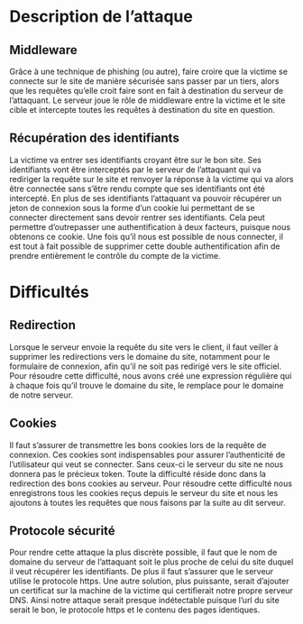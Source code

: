 #  Description de l’attaque 

##	Middleware
Grâce à une technique de phishing (ou autre), faire croire que la victime se connecte sur le site de manière sécurisée sans passer par un tiers, alors que les requêtes qu’elle croit faire sont en fait à destination du serveur de l’attaquant. Le serveur joue le rôle de middleware entre la victime et le site cible et intercepte toutes les requêtes à destination du site en question.

##	Récupération des identifiants
La victime va entrer ses identifiants croyant être sur le bon site. Ses identifiants vont être interceptés par le serveur de l’attaquant qui va rediriger la requête sur le site et renvoyer la réponse à la victime qui va alors être connectée sans s’être rendu compte que ses identifiants ont été intercepté. En plus de ses identifiants l’attaquant va pouvoir récupérer un jeton de connexion sous la forme d’un cookie lui permettant de se connecter directement sans devoir rentrer ses identifiants. Cela peut permettre d’outrepasser une authentification à deux facteurs, puisque nous obtenons ce cookie. Une fois qu’il nous est possible de nous connecter, il est tout à fait possible de supprimer cette double authentification afin de prendre entièrement le contrôle du compte de la victime.

#	Difficultés

##	Redirection
Lorsque le serveur envoie la requête du site vers le client, il faut veiller à supprimer les redirections vers le domaine du site, notamment pour le formulaire de connexion, afin qu’il ne soit pas redirigé vers le site officiel. Pour résoudre cette difficulté, nous avons créé une expression régulière qui à chaque fois qu’il trouve le domaine du site, le remplace pour le domaine de notre serveur.

##	Cookies
Il faut s’assurer de transmettre les bons cookies lors de la requête de connexion. Ces cookies sont indispensables pour assurer l’authenticité de l’utilisateur qui veut se connecter. Sans ceux-ci le serveur du site ne nous donnera pas le précieux token. Toute la difficulté réside donc dans la redirection des bons cookies au serveur. 
Pour résoudre cette difficulté nous enregistrons tous les cookies reçus depuis le serveur du site et nous les ajoutons à toutes les requêtes que nous faisons par la suite au dit serveur.

##	Protocole sécurité
Pour rendre cette attaque la plus discrète possible, il faut que le nom de domaine du serveur de l’attaquant soit le plus proche de celui du site duquel il veut récupérer les identifiants. De plus il faut s’assurer que le serveur utilise le protocole https.
	Une autre solution, plus puissante, serait d’ajouter un certificat sur la machine de la victime qui certifierait notre propre serveur DNS. Ainsi notre attaque serait presque indétectable puisque l’url du site serait le bon, le protocole https et le contenu des pages identiques.
